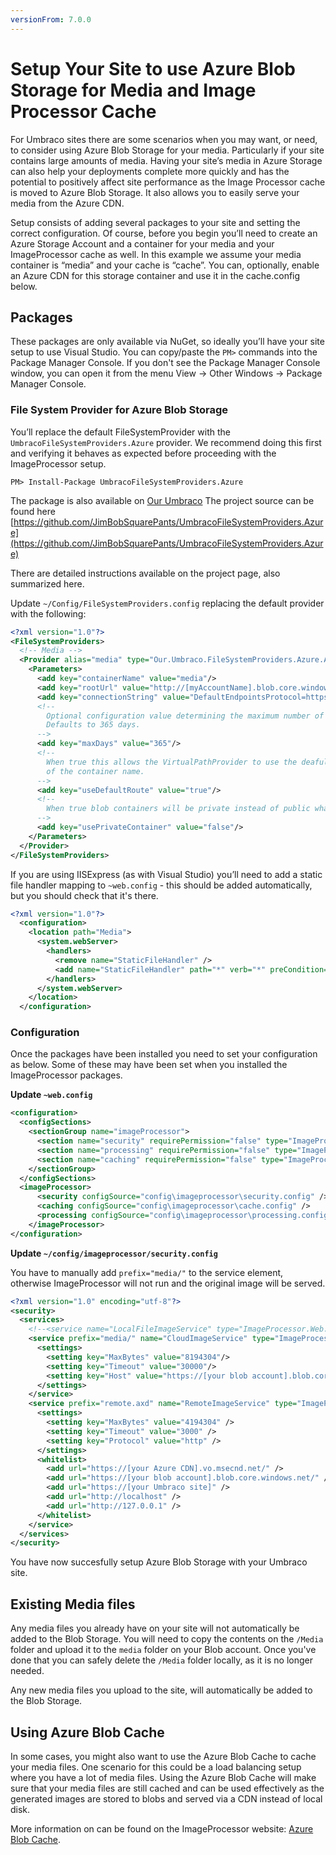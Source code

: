```yaml
---
versionFrom: 7.0.0
---
```


# Setup Your Site to use Azure Blob Storage for Media and Image Processor Cache
For Umbraco sites there are some scenarios when you may want, or need, to consider using Azure Blob Storage for your media.  Particularly if your site contains large amounts of media.  Having your site’s media in Azure Storage can also help your deployments complete more quickly and has the potential to positively affect site performance as the Image Processor cache is moved to Azure Blob Storage.  It also allows you to easily serve your media from the Azure CDN.

Setup consists of adding several packages to your site and setting the correct configuration.  Of course, before you begin you’ll need to create an Azure Storage Account and a container for your media and your ImageProcessor cache as well.  In this example we assume your media container is “media” and your cache is “cache”.  You can, optionally, enable an Azure CDN for this storage container and use it in the cache.config below.	

## Packages

These packages are only available via NuGet, so ideally you’ll have your site setup to use Visual Studio. You can copy/paste the `PM>` commands into the Package Manager Console. If you don't see the Package Manager Console window, you can open it from the menu View -> Other Windows -> Package Manager Console.

### File System Provider for Azure Blob Storage

You’ll replace the default FileSystemProvider with the `UmbracoFileSystemProviders.Azure` provider.  We recommend doing this first and verifying it behaves as expected before proceeding with the ImageProcessor setup.

```PM> Install-Package UmbracoFileSystemProviders.Azure```

The package is also available on [Our Umbraco](https://our.umbraco.com/projects/collaboration/umbracofilesystemprovidersazure/)
The project source can be found here [https://github.com/JimBobSquarePants/UmbracoFileSystemProviders.Azure](https://github.com/JimBobSquarePants/UmbracoFileSystemProviders.Azure)

There are detailed instructions available on the project page, also summarized here.

Update `~/Config/FileSystemProviders.config` replacing the default provider with the following:

```xml
<?xml version="1.0"?>
<FileSystemProviders>
  <!-- Media -->
  <Provider alias="media" type="Our.Umbraco.FileSystemProviders.Azure.AzureBlobFileSystem, Our.Umbraco.FileSystemProviders.Azure">
    <Parameters>
      <add key="containerName" value="media"/>
      <add key="rootUrl" value="http://[myAccountName].blob.core.windows.net/"/>
      <add key="connectionString" value="DefaultEndpointsProtocol=https;AccountName=[myAccountName];AccountKey=[myAccountKey]"/>
      <!--
        Optional configuration value determining the maximum number of days to cache items in the browser.
        Defaults to 365 days.
      -->
      <add key="maxDays" value="365"/>
      <!--
        When true this allows the VirtualPathProvider to use the deafult "media" route prefix regardless 
        of the container name.
      -->
      <add key="useDefaultRoute" value="true"/>
      <!--
        When true blob containers will be private instead of public what means that you can't access the original blob file directly from its blob url.
      -->
      <add key="usePrivateContainer" value="false"/>
    </Parameters>
  </Provider>
</FileSystemProviders>
```

If you are using IISExpress (as with Visual Studio) you’ll need to add a static file handler mapping to `~web.config` - this should be added automatically, but you should check that it's there.

```xml
<?xml version="1.0"?>
  <configuration>
    <location path="Media">
      <system.webServer>
        <handlers>
          <remove name="StaticFileHandler" />
          <add name="StaticFileHandler" path="*" verb="*" preCondition="integratedMode" type="System.Web.StaticFileHandler" />
        </handlers>
      </system.webServer>
    </location>
  </configuration>
```

### Configuration
Once the packages have been installed you need to set your configuration as below.  Some of these may have been set when you installed the ImageProcessor packages.

**Update `~web.config`**

```xml
<configuration>
  <configSections>  
    <sectionGroup name="imageProcessor">
      <section name="security" requirePermission="false" type="ImageProcessor.Web.Configuration.ImageSecuritySection, ImageProcessor.Web" />
      <section name="processing" requirePermission="false" type="ImageProcessor.Web.Configuration.ImageProcessingSection, ImageProcessor.Web" />
      <section name="caching" requirePermission="false" type="ImageProcessor.Web.Configuration.ImageCacheSection, ImageProcessor.Web" />
    </sectionGroup>
  </configSections>
  <imageProcessor>
      <security configSource="config\imageprocessor\security.config" />
      <caching configSource="config\imageprocessor\cache.config" />
      <processing configSource="config\imageprocessor\processing.config" />
    </imageProcessor>
</configuration>
```

**Update `~/config/imageprocessor/security.config`**

You have to manually add `prefix="media/"` to the service element, otherwise ImageProcessor will not run and the original image will be served.

```xml
<?xml version="1.0" encoding="utf-8"?>
<security>
  <services>
    <!--<service name="LocalFileImageService" type="ImageProcessor.Web.Services.LocalFileImageService, ImageProcessor.Web" />-->
    <service prefix="media/" name="CloudImageService" type="ImageProcessor.Web.Services.CloudImageService, ImageProcessor.Web">
      <settings>
        <setting key="MaxBytes" value="8194304"/>
        <setting key="Timeout" value="30000"/>
        <setting key="Host" value="https://[your blob account].blob.core.windows.net/media"/>
      </settings>
    </service>
    <service prefix="remote.axd" name="RemoteImageService" type="ImageProcessor.Web.Services.RemoteImageService, ImageProcessor.Web">
      <settings>
        <setting key="MaxBytes" value="4194304" />
        <setting key="Timeout" value="3000" />
        <setting key="Protocol" value="http" />
      </settings>
      <whitelist>
        <add url="https://[your Azure CDN].vo.msecnd.net/" />
        <add url="https://[your blob account].blob.core.windows.net/" />
        <add url="https://[your Umbraco site]" />
        <add url="http://localhost" />
        <add url="http://127.0.0.1" />
      </whitelist>
    </service>
  </services>
</security>
```

You have now succesfully setup Azure Blob Storage with your Umbraco site.

## Existing Media files

Any media files you already have on your site will not automatically be added to the Blob Storage. You will need to copy the contents on the `/Media` folder and upload it to the `media` folder on your Blob account. Once you've done that you can safely delete the `/Media` folder locally, as it is no longer needed.

Any new media files you upload to the site, will automatically be added to the Blob Storage.

## Using Azure Blob Cache

In some cases, you might also want to use the Azure Blob Cache to cache your media files. One scenario for this could be a load balancing setup where you have a lot of media files. Using the Azure Blob Cache will make sure that your media files are still cached and can be used effectively as the generated images are stored to blobs and served via a CDN instead of local disk.

More information on can be found on the ImageProcessor website: [Azure Blob Cache](https://imageprocessor.org/imageprocessor-web/plugins/azure-blob-cache/).
